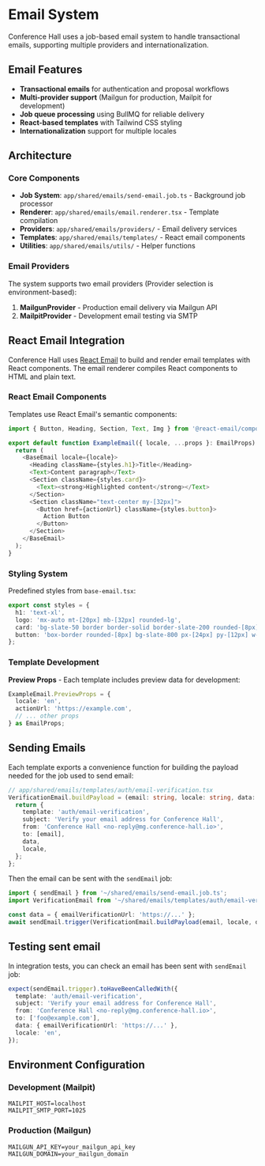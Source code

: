 # Email System

Conference Hall uses a job-based email system to handle transactional emails, supporting multiple providers and internationalization.

## Email Features

- **Transactional emails** for authentication and proposal workflows
- **Multi-provider support** (Mailgun for production, Mailpit for development)
- **Job queue processing** using BullMQ for reliable delivery
- **React-based templates** with Tailwind CSS styling
- **Internationalization** support for multiple locales

## Architecture

### Core Components

- **Job System**: `app/shared/emails/send-email.job.ts` - Background job processor
- **Renderer**: `app/shared/emails/email.renderer.tsx` - Template compilation
- **Providers**: `app/shared/emails/providers/` - Email delivery services
- **Templates**: `app/shared/emails/templates/` - React email components
- **Utilities**: `app/shared/emails/utils/` - Helper functions

### Email Providers

The system supports two email providers (Provider selection is environment-based):

1. **MailgunProvider** - Production email delivery via Mailgun API
2. **MailpitProvider** - Development email testing via SMTP


## React Email Integration

Conference Hall uses [React Email](https://react.email/) to build and render email templates with React components.
The email renderer compiles React components to HTML and plain text.

### React Email Components

Templates use React Email's semantic components:

```typescript
import { Button, Heading, Section, Text, Img } from '@react-email/components';

export default function ExampleEmail({ locale, ...props }: EmailProps) {
  return (
    <BaseEmail locale={locale}>
      <Heading className={styles.h1}>Title</Heading>
      <Text>Content paragraph</Text>
      <Section className={styles.card}>
        <Text><strong>Highlighted content</strong></Text>
      </Section>
      <Section className="text-center my-[32px]">
        <Button href={actionUrl} className={styles.button}>
          Action Button
        </Button>
      </Section>
    </BaseEmail>
  );
}
```

### Styling System

Predefined styles from `base-email.tsx`:
```typescript
export const styles = {
  h1: 'text-xl',
  logo: 'mx-auto mt-[20px] mb-[32px] rounded-lg',
  card: 'bg-slate-50 border border-solid border-slate-200 rounded-[8px] px-[20px] my-[20px]',
  button: 'box-border rounded-[8px] bg-slate-800 px-[24px] py-[12px] w-full text-center font-semibold text-sm text-white',
};
```

### Template Development

**Preview Props** - Each template includes preview data for development:
```typescript
ExampleEmail.PreviewProps = {
  locale: 'en',
  actionUrl: 'https://example.com',
  // ... other props
} as EmailProps;
```

## Sending Emails

Each template exports a convenience function for building the payload needed for the job used to send email:

```typescript
// app/shared/emails/templates/auth/email-verification.tsx
VerificationEmail.buildPayload = (email: string, locale: string, data: TemplateData): EmailPayload => {
  return {
    template: 'auth/email-verification',
    subject: 'Verify your email address for Conference Hall',
    from: 'Conference Hall <no-reply@mg.conference-hall.io>',
    to: [email],
    data,
    locale,
  };
};
```

Then the email can be sent with the `sendEmail` job:

```typescript
import { sendEmail } from '~/shared/emails/send-email.job.ts';
import VerificationEmail from '~/shared/emails/templates/auth/email-verification.tsx';

const data = { emailVerificationUrl: 'https://...' };
await sendEmail.trigger(VerificationEmail.buildPayload(email, locale, data));
```

## Testing sent email

In integration tests, you can check an email has been sent with `sendEmail` job:

```typescript
expect(sendEmail.trigger).toHaveBeenCalledWith({
  template: 'auth/email-verification',
  subject: 'Verify your email address for Conference Hall',
  from: 'Conference Hall <no-reply@mg.conference-hall.io>',
  to: ['foo@example.com'],
  data: { emailVerificationUrl: 'https://...' },
  locale: 'en',
});
```

## Environment Configuration

### Development (Mailpit)
```env
MAILPIT_HOST=localhost
MAILPIT_SMTP_PORT=1025
```

### Production (Mailgun)
```env
MAILGUN_API_KEY=your_mailgun_api_key
MAILGUN_DOMAIN=your_mailgun_domain
```
